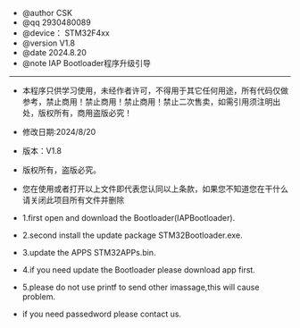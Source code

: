 * @author  CSK
* @qq      2930480089
* @device： STM32F4xx
* @version V1.8
* @date    2024.8.20
* @note    IAP Bootloader程序升级引导
******************************************************************************
* 本程序只供学习使用，未经作者许可，不得用于其它任何用途，所有代码仅做参考，禁止商用！禁止商用！禁止商用！禁止二次售卖，如需引用须注明出处，版权所有，商用盗版必究！
* 修改日期:2024/8/20
* 版本：V1.8
* 版权所有，盗版必究。

* 您在使用或者打开以上文件即代表您认同以上条款，如果您不知道您在干什么请关闭此项目所有文件并删除

* 1.first open and download the Bootloader(IAPBootloader).
* 2.second install the update package STM32Bootloader.exe.
* 3.update the APPS STM32APPs.bin.
* 4.if you need update the Bootloader please download app first.
* 5.please do not use printf to send other imassage,this will cause problem.

* if you need passedword please contact us.
